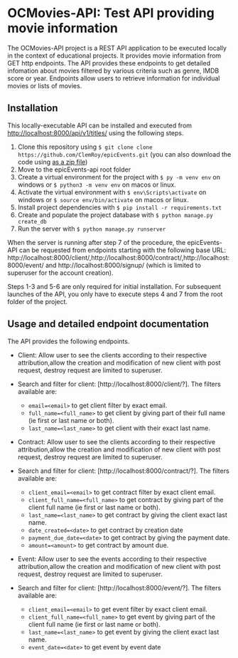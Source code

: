 # OCMovies-API: Test API providing movie information

The OCMovies-API project is a REST API application to be executed locally in the context
of educational projects. It provides movie information from GET http endpoints.
The API provides these endpoints to get detailed infomation about movies filtered by
various criteria such as genre, IMDB score or year. Endpoints allow users to retrieve
information for individual movies or lists of movies.

## Installation

This locally-executable API can be installed and executed from [http://localhost:8000/api/v1/titles/](http://localhost:8000/api/v1/titles/) using the following steps.


1. Clone this repository using `$ git clone clone https://github.com/ClemRoy/epicEvents.git` (you can also download the code using [as a zip file](https://github.com/ClemRoy/epicEvents/archive/refs/heads/master.zip))
2. Move to the epicEvents-api root folder
3. Create a virtual environment for the project with `$ py -m venv env` on windows or `$ python3 -m venv env` on macos or linux.
4. Activate the virtual environment with `$ env\Scripts\activate` on windows or `$ source env/bin/activate` on macos or linux.
5. Install project dependencies with `$ pip install -r requirements.txt`
6. Create and populate the project database with `$ python manage.py create_db`
7. Run the server with `$ python manage.py runserver`

When the server is running after step 7 of the procedure, the epicEvents-API can be requested from endpoints starting with the following base URL: http://localhost:8000/client/,http://localhost:8000/contract/,http://localhost:8000/event/ 
and http://localhost:8000/signup/ (which is limited to superuser for the account creation).

Steps 1-3 and 5-6 are only required for initial installation. For subsequent launches of the API, you only have to execute steps 4 and 7 from the root folder of the project.

## Usage and detailed endpoint documentation


The API provides the following endpoints.

- Client: Allow user to see the clients according to their respective attribution,allow the creation and modification of new client with post request, destroy request are limited to superuser.

- Search and filter for client: [http://localhost:8000/client/?]. The filters available are:

   - `email=<email>` to get client filter by exact email.
   - `full_name=<full_name>` to get client by giving part of their full name (ie first or last name or both).
   - `last_name=<last_name>` to get client with their exact last name.

- Contract: Allow user to see the clients according to their respective attribution,allow the creation and modification of new client with post request, destroy request are limited to superuser.

- Search and filter for client: [http://localhost:8000/contract/?]. The filters available are:

   - `client_email=<email>` to get contract filter by exact client email.
   - `client_full_name=<full_name>` to get contract by giving part of the client full name (ie first or last name or both).
   - `last_name=<last_name>` to get contract by giving the client exact last name.
   - `date_created=<date>` to get contract by creation date
   - `payment_due_date=<date>` to get contract by giving the payment date.
   - `amount=<amount>` to get contract by amount due.

- Event: Allow user to see the events according to their respective attribution,allow the creation and modification of new client with post request, destroy request are limited to superuser.

- Search and filter for client: [http://localhost:8000/event/?]. The filters available are:

   - `client_email=<email>` to get event filter by exact client email.
   - `client_full_name=<full_name>` to get event by giving part of the client full name (ie first or last name or both).
   - `last_name=<last_name>` to get event by giving the client exact last name.
   - `event_date=<date>` to get event by event date

